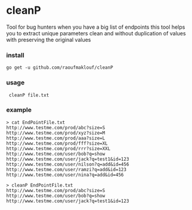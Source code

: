 # cleanP
 Tool for bug hunters when you have a big list of endpoints this tool helps you to extract unique parameters clean and without duplication of values with preserving the original values


### install 
`go get -u github.com/raoufmaklouf/cleanP`


### usage
` cleanP file.txt`

### example

```
> cat EndPointFile.txt
http://www.testme.com/prod/abc?size=S
http://www.testme.com/prod/xyz?size=M
http://www.testme.com/prod/aaa?size=L
http://www.testme.com/prod/fff?size=XL
http://www.testme.com/prod/rrr?size=XXL
http://www.testme.com/user/bob?q=show
http://www.testme.com/user/jack?q=test1&id=123
http://www.testme.com/user/nilson?q=add&id=456
http://www.testme.com/user/ramzi?q=add&id=123
http://www.testme.com/user/nina?q=add&id=456
```
```
> cleanP EndPointFile.txt
http://www.testme.com/prod/abc?size=S
http://www.testme.com/user/bob?q=show
http://www.testme.com/user/jack?q=test1&id=123
```

